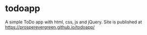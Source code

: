 # todoapp
A simple ToDo app with html, css, js and jQuery.
Site is published at https://prosperevergreen.github.io/todoapp/
